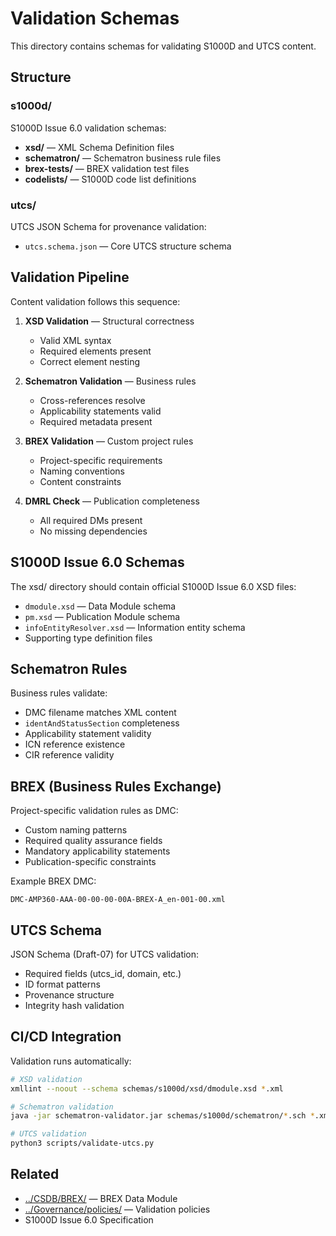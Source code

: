 # Validation Schemas

This directory contains schemas for validating S1000D and UTCS content.

## Structure

### s1000d/
S1000D Issue 6.0 validation schemas:

- **xsd/** — XML Schema Definition files
- **schematron/** — Schematron business rule files
- **brex-tests/** — BREX validation test files
- **codelists/** — S1000D code list definitions

### utcs/
UTCS JSON Schema for provenance validation:
- `utcs.schema.json` — Core UTCS structure schema

## Validation Pipeline

Content validation follows this sequence:

1. **XSD Validation** — Structural correctness
   - Valid XML syntax
   - Required elements present
   - Correct element nesting

2. **Schematron Validation** — Business rules
   - Cross-references resolve
   - Applicability statements valid
   - Required metadata present

3. **BREX Validation** — Custom project rules
   - Project-specific requirements
   - Naming conventions
   - Content constraints

4. **DMRL Check** — Publication completeness
   - All required DMs present
   - No missing dependencies

## S1000D Issue 6.0 Schemas

The xsd/ directory should contain official S1000D Issue 6.0 XSD files:
- `dmodule.xsd` — Data Module schema
- `pm.xsd` — Publication Module schema
- `infoEntityResolver.xsd` — Information entity schema
- Supporting type definition files

## Schematron Rules

Business rules validate:
- DMC filename matches XML content
- `identAndStatusSection` completeness
- Applicability statement validity
- ICN reference existence
- CIR reference validity

## BREX (Business Rules Exchange)

Project-specific validation rules as DMC:
- Custom naming patterns
- Required quality assurance fields
- Mandatory applicability statements
- Publication-specific constraints

Example BREX DMC:
```
DMC-AMP360-AAA-00-00-00-00A-BREX-A_en-001-00.xml
```

## UTCS Schema

JSON Schema (Draft-07) for UTCS validation:
- Required fields (utcs_id, domain, etc.)
- ID format patterns
- Provenance structure
- Integrity hash validation

## CI/CD Integration

Validation runs automatically:
```bash
# XSD validation
xmllint --noout --schema schemas/s1000d/xsd/dmodule.xsd *.xml

# Schematron validation
java -jar schematron-validator.jar schemas/s1000d/schematron/*.sch *.xml

# UTCS validation
python3 scripts/validate-utcs.py
```

## Related

- [../CSDB/BREX/](../CSDB/BREX/) — BREX Data Module
- [../Governance/policies/](../Governance/policies/) — Validation policies
- S1000D Issue 6.0 Specification
